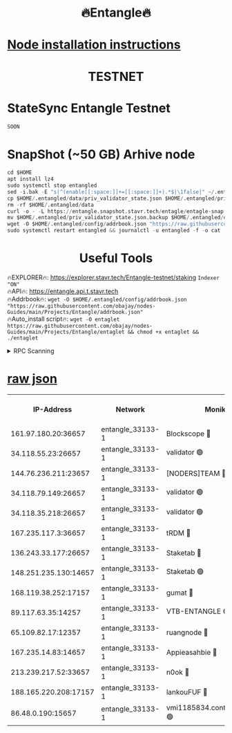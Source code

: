 <h1 align="center"> 🔥Entangle🔥</h1>

[Node installation instructions](https://github.com/obajay/nodes-Guides/tree/main/Projects/Entangle)
=

<h1 align="center"> TESTNET</h1>

# StateSync Entangle Testnet
```python
SOON
```
# SnapShot (~50 GB) Arhive node
```python
cd $HOME
apt install lz4
sudo systemctl stop entangled
sed -i.bak -E "s|^(enable[[:space:]]+=[[:space:]]+).*$|\1false|" ~/.entangled/config/config.toml
cp $HOME/.entangled/data/priv_validator_state.json $HOME/.entangled/priv_validator_state.json.backup
rm -rf $HOME/.entangled/data
curl -o - -L https://entangle.snapshot.stavr.tech/entagle/entagle-snap.tar.lz4 | lz4 -c -d - | tar -x -C $HOME/.entangled --strip-components 2
mv $HOME/.entangled/priv_validator_state.json.backup $HOME/.entangled/data/priv_validator_state.json
wget -O $HOME/.entangled/config/addrbook.json "https://raw.githubusercontent.com/obajay/nodes-Guides/main/Projects/Entangle/addrbook.json"
sudo systemctl restart entangled && journalctl -u entangled -f -o cat
```
 <h1 align="center"> Useful Tools</h1>
 
🔥EXPLORER🔥: https://explorer.stavr.tech/Entangle-testnet/staking        `Indexer "ON"` \
🔥API🔥:      https://entangle.api.t.stavr.tech \
🔥Addrbook🔥: ```wget -O $HOME/.entangled/config/addrbook.json "https://raw.githubusercontent.com/obajay/nodes-Guides/main/Projects/Entangle/addrbook.json"``` \
🔥Auto_install script🔥:  `wget -O entaglet https://raw.githubusercontent.com/obajay/nodes-Guides/main/Projects/Entangle/entaglet && chmod +x entaglet && ./entaglet`


<details>
<summary>RPC Scanning</summary>

<h2 align="center"> We scan nodes in real time every 4 hours. And we provide the final result of RPC endpoints.
We cannot influence the operation of these nodes in any way. </h2>


```python
If Voting Power is higher than 0 --> then the Node is a validator of the network and may be subject to attack and be a potential threat to the chain.
```
```python
We marked such validators with a red symbol
```

</details>

[raw json](https://rpc-check.entangt.stavr.tech/entangt/rpc-entangt-result.json)
=


<table><tr><th>IP-Address</th><th>Network</th><th>Moniker</th><th>Latest Block Height</th><th>Earliest Block Height</th><th>Catching Up</th><th>Tx Index</th><th>Voting Power</th><th>Scan Time</th></tr><tr><td>161.97.180.20:36657</td><td>entangle_33133-1</td><td>Blockscope 🔴</td><td>1967614</td><td>1</td><td>False</td><td>off</td><td>279516070054723</td><td>2024-02-01T18:04:01.818320667UTC</td></tr><tr><td>34.118.55.23:26657</td><td>entangle_33133-1</td><td>validator 🟢</td><td>1967614</td><td>1</td><td>False</td><td>on</td><td>0</td><td>2024-02-01T18:04:02.874163178UTC</td></tr><tr><td>144.76.236.211:23657</td><td>entangle_33133-1</td><td>[NODERS]TEAM 🔴</td><td>1967616</td><td>1</td><td>False</td><td>off</td><td>27051529422893186</td><td>2024-02-01T18:04:16.714048457UTC</td></tr><tr><td>34.118.79.149:26657</td><td>entangle_33133-1</td><td>validator 🟢</td><td>1967618</td><td>1</td><td>False</td><td>on</td><td>0</td><td>2024-02-01T18:04:23.847441027UTC</td></tr><tr><td>34.118.35.218:26657</td><td>entangle_33133-1</td><td>validator 🟢</td><td>1967620</td><td>1</td><td>False</td><td>on</td><td>0</td><td>2024-02-01T18:04:26.449314922UTC</td></tr><tr><td>167.235.117.3:36657</td><td>entangle_33133-1</td><td>tRDM 🔴</td><td>1967620</td><td>1</td><td>False</td><td>on</td><td>161382189824067</td><td>2024-02-01T18:04:26.764508950UTC</td></tr><tr><td>136.243.33.177:26657</td><td>entangle_33133-1</td><td>Staketab 🔴</td><td>1967617</td><td>660001</td><td>False</td><td>on</td><td>123668547937648</td><td>2024-02-01T18:04:19.121779675UTC</td></tr><tr><td>148.251.235.130:14657</td><td>entangle_33133-1</td><td>Staketab 🟢</td><td>1967614</td><td>660801</td><td>False</td><td>on</td><td>0</td><td>2024-02-01T18:03:59.441721404UTC</td></tr><tr><td>168.119.38.252:17157</td><td>entangle_33133-1</td><td>gumat 🔴</td><td>1967615</td><td>962001</td><td>False</td><td>on</td><td>324017353984329</td><td>2024-02-01T18:04:05.224074641UTC</td></tr><tr><td>89.117.63.35:14257</td><td>entangle_33133-1</td><td>VTB-ENTANGLE 🟢</td><td>1967616</td><td>1162001</td><td>False</td><td>off</td><td>0</td><td>2024-02-01T18:04:14.087354133UTC</td></tr><tr><td>65.109.82.17:12357</td><td>entangle_33133-1</td><td>ruangnode 🔴</td><td>1967614</td><td>1312001</td><td>False</td><td>off</td><td>460282973168508</td><td>2024-02-01T18:04:02.251381565UTC</td></tr><tr><td>167.235.14.83:14657</td><td>entangle_33133-1</td><td>Appieasahbie 🔴</td><td>1967619</td><td>1716001</td><td>False</td><td>on</td><td>43682129569780295</td><td>2024-02-01T18:04:26.110324434UTC</td></tr><tr><td>213.239.217.52:33657</td><td>entangle_33133-1</td><td>n0ok 🔴</td><td>1967617</td><td>1867617</td><td>False</td><td>off</td><td>46577001986356485</td><td>2024-02-01T18:04:21.403933267UTC</td></tr><tr><td>188.165.220.208:17157</td><td>entangle_33133-1</td><td>lankouFUF 🔴</td><td>1967615</td><td>1910001</td><td>False</td><td>off</td><td>303678550560871</td><td>2024-02-01T18:04:05.528846089UTC</td></tr><tr><td>86.48.0.190:15657</td><td>entangle_33133-1</td><td>vmi1185834.contaboserver.net 🟢</td><td>1967531</td><td>1961001</td><td>False</td><td>off</td><td>0</td><td>2024-02-01T18:04:02.547417276UTC</td></tr></table>
